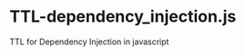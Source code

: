 TTL-dependency_injection.js
===========================

TTL for Dependency Injection in javascript

